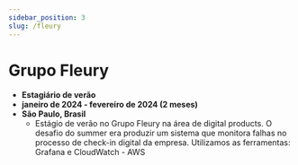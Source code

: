 ```yaml
---
sidebar_position: 3
slug: /fleury
---
```


# Grupo Fleury

- **Estagiário de verão**
- **janeiro de 2024 - fevereiro de 2024 (2 meses)**
- **São Paulo, Brasil**
  - Estágio de verão no Grupo Fleury na área de digital products. O desafio do summer era produzir um sistema que monitora falhas no processo de check-in digital da empresa. Utilizamos as ferramentas: Grafana e CloudWatch - AWS


